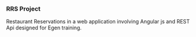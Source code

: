 ### RRS Project

Restaurant Reservations in a web application involving Angular js and REST Api designed for Egen training.
